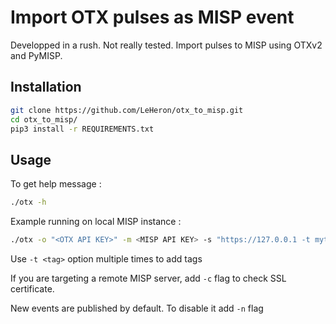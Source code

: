 # Import OTX pulses as MISP event

Developped in a rush. Not really tested.
Import pulses to MISP using OTXv2 and PyMISP.


## Installation

``` sh
git clone https://github.com/LeHeron/otx_to_misp.git
cd otx_to_misp/
pip3 install -r REQUIREMENTS.txt
```


## Usage

To get help message :  
```sh
./otx -h
```  
Example running on local MISP instance :  
```sh
./otx -o "<OTX API KEY>" -m <MISP API KEY> -s "https://127.0.0.1 -t mytag1 -t mytag2"
```  

Use `-t <tag>` option multiple times to add tags  

If you are targeting a remote MISP server, add `-c` flag to check SSL certificate.  

New events are published by default. To disable it add `-n` flag
